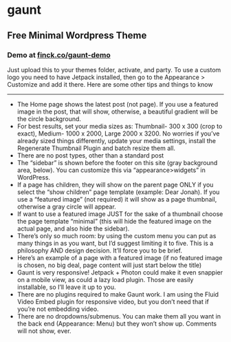 # gaunt
## Free Minimal Wordpress Theme
### Demo at [finck.co/gaunt-demo](http://www.tylerfinck.com/gaunt-demo)

Just upload this to your themes folder, activate, and party. To use a custom logo you need to have Jetpack installed, then go to the Appearance > Customize and add it there. Here are some other tips and things to know

***

* The Home page shows the latest post (not page). If you use a featured image in the post, that will show, otherwise, a beautiful gradient will be the circle background.
* For best results, set your media sizes as: Thumbnail- 300  x 300 (crop to exact), Medium- 1000 x 2000, Large 2000 x 3200. No worries if you’ve already sized things differently, update your media settings, install the Regenerate Thumbnail Plugin and batch resize them all.
* There are no post types, other than a standard post
* The “sidebar” is shown before the footer on this site (gray background area, below). You can customize this via “appearance>widgets” in WordPress.
* If a page has children, they will show on the parent page ONLY if you select the “show children” page template (example: Dear Jonah). If you use a “featured image” (not required) it will show as a page thumbnail, otherwise a gray circle will appear.
* If want to use a featured image JUST for the sake of a thumbnail choose the page template “minimal” (this will hide the featured image on the actual page, and also hide the sidebar).
* There’s only so much room: by using the custom menu you can put as many things in as you want, but I’d suggest limiting it to five. This is a philosophy AND design decision. It’ll force you to be brief.
* Here’s an example of a page with a featured image (if no featured image is chosen, no big deal, page content will just start below the title)
* Gaunt is very responsive!  Jetpack + Photon could make it even snappier on a mobile view, as could a lazy load plugin. Those are easily installable, so I’ll leave it up to you.
* There are no plugins required to make Gaunt work. I am using the Fluid Video Embed plugin for responsive video, but you don’t need that if you’re not embedding video.
* There are no dropdowns/submenus. You can make them all you want in the back end (Appearance: Menu) but they won’t show up.
Comments will not show, ever.

